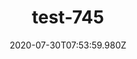---
title: test-745
date: 2020-07-30T07:53:59.980Z
banner_subcontent: asdfsf
category: Support services
focus: Support for leaders, colleagues and staff
role: HR professional
organisation_size: Large (250+ employees)
industry: Energy & Utilities
content: Lorem ipsum dolor sit amet, consectetur adipiscing elit, sed do eiusmod tempor incididunt ut labore et dolore magna aliqua. Ut enim ad minim veniam, quis nostrud exercitation ullamco laboris nisi ut aliquip ex ea commodo consequat. Duis aute irure dolor in reprehenderit in voluptate velit esse cillum dolore eu fugiat nulla pariatur. Excepteur sint occaecat cupidatat non proident, sunt in culpa qui officia deserunt mollit anim id est laborum.
---